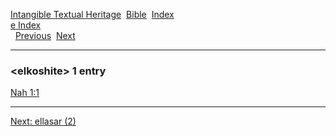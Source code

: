 [Intangible Textual Heritage](../../index)  [Bible](../index) 
[Index](index)   
[e Index](_e_)  
  [Previous](c03613)  [Next](c03615) 

------------------------------------------------------------------------

### &lt;elkoshite&gt; 1 entry

[Nah 1:1](../kjv/nah001.htm#001)  

------------------------------------------------------------------------

[Next: ellasar (2)](c03615)
